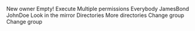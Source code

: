 New owner
Empty!
Execute
Multiple permissions
Everybody
JamesBond
JohnDoe
 Look in the mirror
Directories
More directories
Change group
Change group
